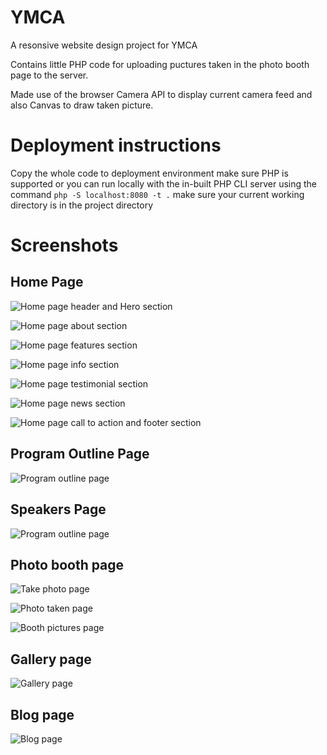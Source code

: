 # YMCA

A resonsive website design project for YMCA

Contains little PHP code for uploading puctures taken in the photo booth page to the server.

Made use of the browser Camera API to display current camera feed and also Canvas to draw
taken picture.

# Deployment instructions

Copy the whole code to deployment environment make sure PHP is supported or you can run locally with the
in-built PHP CLI server using the command `php -S localhost:8080 -t .` make sure your current
working directory is in the project directory

# Screenshots

## Home Page

![Home page header and Hero section](/screenshots/1.png)

![Home page about section](/screenshots/2.png)

![Home page features section](/screenshots/3.png)

![Home page info section](/screenshots/4.png)

![Home page testimonial section](/screenshots/5.png)

![Home page news section](/screenshots/6.png)

![Home page call to action and footer section](/screenshots/7.png)

## Program Outline Page

![Program outline page](/screenshots/8.png)

## Speakers Page

![Program outline page](/screenshots/9.png)

## Photo booth page

![Take photo page](/screenshots/10.png)

![Photo taken page](/screenshots/11.png)

![Booth pictures page](/screenshots/12.png)

## Gallery page

![Gallery page](/screenshots/13.png)

## Blog page

![Blog page](/screenshots/14.png)
